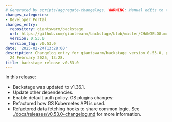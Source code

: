 ```yaml
---
# Generated by scripts/aggregate-changelogs. WARNING: Manual edits to this files will be overwritten.
changes_categories:
- Developer Portal
changes_entry:
  repository: giantswarm/backstage
  url: https://github.com/giantswarm/backstage/blob/master/CHANGELOG.md#0530---2025-02-24
  version: 0.53.0
  version_tag: v0.53.0
date: '2025-02-24T13:28:00'
description: Changelog entry for giantswarm/backstage version 0.53.0, published on
  24 February 2025, 13:28.
title: backstage release v0.53.0
---
```


In this release:
- Backstage was updated to v1.36.1.
- Update other dependencies.
- Enable default auth policy.
GS plugins changes:
- Refactored how GS Kubernetes API is used.
- Refactored data fetching hooks to share common logic.
See [./docs/releases/v0.53.0-changelog.md](./docs/releases/v0.53.0-changelog.md) for more information.

